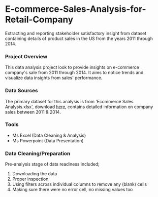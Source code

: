 # E-commerce-Sales-Analysis-for-Retail-Company
Extracting and reporting stakeholder satisfactory insight from dataset containing details of product sales in the US from the years 2011 through 2014.

### Project Overview
This data analysis project look to provide insights on e-commerce company's sale from 2011 through 2014. It aims to notice trends and visualize data insights from sales' performance.

### Data Sources
The primary dataset for this analysis is from 'Ecommerce Sales Analysis.xlsx', download [here](https://docs.google.com/spreadsheets/d/1L6aBX0uNlzKiJb7JHdkNUile18s9CI4r/edit?gid=1589100670#gid=1589100670), contains detailed information on company sales between 2011 & 2014.

### Tools
- Ms Excel  (Data Cleaning & Analysis)
- Ms Powerpoint  (Data Presentation)

### Data Cleaning/Preparation
Pre-analysis stage of data readiness included;
1. Downloading the data
2. Proper inspection
3. Using filters across individual columns to remove any (blank) cells
4. Making sure there were no error cell, no missing values too

